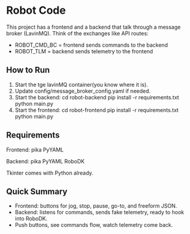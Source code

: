 Robot Code
==========

This project has a frontend and a backend that talk through a message broker
(LavinMQ). Think of the exchanges like API routes:

- ROBOT_CMD_BC = frontend sends commands to the backend
- ROBOT_TLM    = backend sends telemetry to the frontend

How to Run
----------

1. Start the tge lavinMQ container(you know where it is).
2. Update config/message_broker_config.yaml if needed.
3. Start the backend:
   cd robot-backend
   pip install -r requirements.txt
   python main.py
4. Start the frontend:
   cd robot-frontend
   pip install -r requirements.txt
   python main.py

Requirements
------------

Frontend:
  pika
  PyYAML

Backend:
  pika
  PyYAML
  RoboDK

Tkinter comes with Python already.

Quick Summary
-------------

- Frontend: buttons for jog, stop, pause, go-to, and freeform JSON.
- Backend: listens for commands, sends fake telemetry, ready to hook into RoboDK.
- Push buttons, see commands flow, watch telemetry come back.

